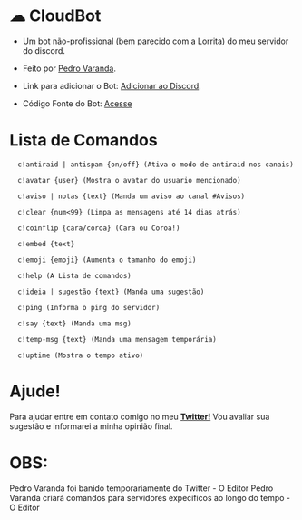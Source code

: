 # ☁ CloudBot
   - Um bot não-profissional (bem parecido com a Lorrita) do meu servidor do discord.
   
   - Feito por [Pedro Varanda](https://twitter.com/pcvaranda).
   
   - Link para adicionar o Bot: [Adicionar ao Discord](https://discord.com/api/oauth2/authorize?client_id=775822211972857887&permissions=8&scope=bot).

   - Código Fonte do Bot: [Acesse](https://github.com/pedrocvaranda/CloudBot)

# Lista de Comandos
      c!antiraid | antispam {on/off} (Ativa o modo de antiraid nos canais)

      c!avatar {user} (Mostra o avatar do usuario mencionado)

      c!aviso | notas {text} (Manda um aviso ao canal #Avisos)

      c!clear {num<99} (Limpa as mensagens até 14 dias atrás)

      c!coinflip {cara/coroa} (Cara ou Coroa!)

      c!embed {text}

      c!emoji {emoji} (Aumenta o tamanho do emoji)

      c!help (A Lista de comandos)

      c!ideia | sugestão {text} (Manda uma sugestão)

      c!ping (Informa o ping do servidor)

      c!say {text} (Manda uma msg)

      c!temp-msg {text} (Manda uma mensagem temporária)

      c!uptime (Mostra o tempo ativo)
      
# Ajude!
   Para ajudar entre em contato comigo no meu [**Twitter!**](https://twitter.com/pedrocvaranda) Vou avaliar sua sugestão e informarei a minha opinião final.
  
# OBS:
   Pedro Varanda foi banido temporariamente do Twitter - O Editor
   Pedro Varanda criará comandos para servidores expecíficos ao longo do tempo - O Editor

